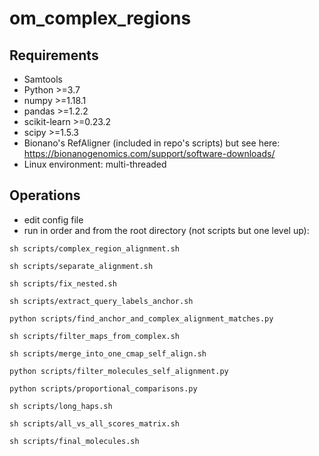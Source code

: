 # om_complex_regions

## Requirements

* Samtools
* Python >=3.7
* numpy >=1.18.1
* pandas >=1.2.2
* scikit-learn >=0.23.2
* scipy >=1.5.3
* Bionano's RefAligner (included in repo's scripts) but see here: https://bionanogenomics.com/support/software-downloads/
* Linux environment: multi-threaded

## Operations

* edit config file
* run in order and from the root directory (not scripts but one level up):

```
sh scripts/complex_region_alignment.sh

sh scripts/separate_alignment.sh

sh scripts/fix_nested.sh

sh scripts/extract_query_labels_anchor.sh

python scripts/find_anchor_and_complex_alignment_matches.py

sh scripts/filter_maps_from_complex.sh

sh scripts/merge_into_one_cmap_self_align.sh

python scripts/filter_molecules_self_alignment.py

python scripts/proportional_comparisons.py

sh scripts/long_haps.sh

sh scripts/all_vs_all_scores_matrix.sh

sh scripts/final_molecules.sh
```
